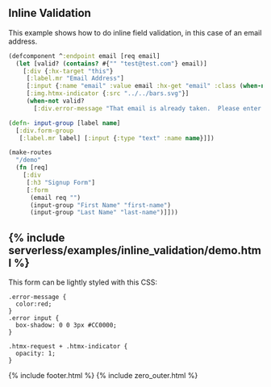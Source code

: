 ## Inline Validation

This example shows how to do inline field validation, in this case of an email address.

```clojure
(defcomponent ^:endpoint email [req email]
  (let [valid? (contains? #{"" "test@test.com"} email)]
    [:div {:hx-target "this"}
     [:label.mr "Email Address"]
     [:input {:name "email" :value email :hx-get "email" :class (when-not valid? "error")}]
     [:img.htmx-indicator {:src "../../bars.svg"}]
     (when-not valid?
       [:div.error-message "That email is already taken.  Please enter another email."])]))

(defn- input-group [label name]
  [:div.form-group
   [:label.mr label] [:input {:type "text" :name name}]])

(make-routes
  "/demo"
  (fn [req]
    [:div
     [:h3 "Signup Form"]
     [:form
      (email req "")
      (input-group "First Name" "first-name")
      (input-group "Last Name" "last-name")]]))
```

{% include serverless/examples/inline_validation/demo.html %}
---
This form can be lightly styled with this CSS:

    .error-message {
      color:red;
    }
    .error input {
      box-shadow: 0 0 3px #CC0000;
    }
    
    .htmx-request + .htmx-indicator {
      opacity: 1;
    }

{% include footer.html %}
{% include zero_outer.html %}